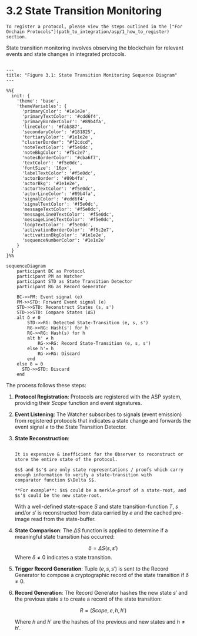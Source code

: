 # 3.2 State Transition Monitoring

```admonish note Title="How to Register"
To register a protocol, please view the steps outlined in the ["For Onchain Protocols"](path_to_integration/asp/1_how_to_register) section.
```

State transition monitoring involves observing the blockchain for relevant events
and state changes in integrated protocols.

```mermaid

---
title: "Figure 3.1: State Transition Monitoring Sequence Diagram"
---

%%{
  init: {
    'theme': 'base',
    'themeVariables': {
      'primaryColor': '#1e1e2e',
      'primaryTextColor': '#cdd6f4',
      'primaryBorderColor': '#89b4fa',
      'lineColor': '#fab387',
      'secondaryColor': '#181825',
      'tertiaryColor': '#1e1e2e',
      "clusterBorder": "#f2cdcd",
      'noteTextColor': '#f5e0dc',
      'noteBkgColor': '#f5c2e7',
      'notesBorderColor': '#cba6f7',
      'textColor': '#f5e0dc',
      'fontSize': '16px',
      'labelTextColor': '#f5e0dc',
      'actorBorder': '#89b4fa',
      'actorBkg': '#1e1e2e',
      'actorTextColor': '#f5e0dc',
      'actorLineColor': '#89b4fa',
      'signalColor': '#cdd6f4',
      'signalTextColor': '#f5e0dc',
      'messageTextColor': '#f5e0dc',
      'messageLine0TextColor': '#f5e0dc',
      'messageLine1TextColor': '#f5e0dc',
      'loopTextColor': '#f5e0dc',
      'activationBorderColor': '#f5c2e7',
      'activationBkgColor': '#1e1e2e',
      'sequenceNumberColor': '#1e1e2e'
    }
  }
}%%

sequenceDiagram
    participant BC as Protocol
    participant PM as Watcher
    participant STD as State Transition Detector
    participant RG as Record Generator

    BC->>PM: Event signal (e)
    PM->>STD: Forward Event signal (e)
    STD->>STD: Reconstruct States (s, s')
    STD->>STD: Compare States (ΔS)
    alt δ ≠ 0
        STD->>RG: Detected State-Transition (e, s, s')
        RG->>RG: Hash(s') for h'
        RG->>RG: Hash(s) for h
        alt h' ≠ h
            RG->>RG: Record State-Transition (e, s, s')
        else h'= h
            RG->>RG: Discard
        end
    else δ = 0
      STD->>STD: Discard
    end

````

The process follows these steps:

1. **Protocol Registration**: Protocols are registered with the ASP system, providing their $Scope$ function and event signatures.

2. **Event Listening**: The Watcher subscribes to signals (event emission) from registered protocols that indicates a state change
   and forwards the event signal $e$ to the State Transition Detector.

3. **State Reconstruction**:

   ```admonish important

   It is expensive & inefficient for the Observer to reconstruct or store the entire state of the protocol.

   $s$ and $s'$ are only state representations / proofs which carry enough information to verify a state-transition with
   comparator function $\Delta S$.

   **For example**: $s$ could be a merkle-proof of a state-root, and $s'$ could be the new state-root.
   ```

   With a well-defined state-space $S$ and state transition-function $T$, $s$ and/or $s'$ is reconstructed from
   data carried by $e$ and the cached pre-image read from the state-buffer.

4. **State Comparison**: The $\Delta S$ function is applied to determine if a meaningful state transition has occurred:

   $$\delta = \Delta S(s, s')$$
   Where $\delta \neq 0$ indicates a state transition.

5. **Trigger Record Generation**: Tuple $(e, s, s')$ is sent to the Record Generator to compose a cryptographic record of the state transition if $\delta \neq 0$.

6. **Record Generation**: The Record Generator hashes the new state $s'$ and the previous state $s$ to create a record of the state transition:

   $$R = (Scope, e, h, h')$$

   Where $h$ and $h'$ are the hashes of the previous and new states and $h \neq h'$.
